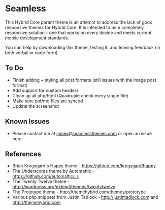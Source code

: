 Seamless
=============

This Hybrid Core parent theme is an attempt to address the lack of good responsive themes for Hybrid Core. 
It is intended to be a completely responsive solution - one that works on every device and meets current
mobile development standards.

You can help by downloading this theme, testing it, and leaving feedback (in both verbal or code form).

To Do
-------
* Finish adding + styling all post formats (still issues with the Image post format)
* Add support for custom headers
* Clean up all php/html (Quadruple check every single file)
* Make sure pot/mo files are synced
* Update the screenshot

Known Issues
-------
* Please contact me at james@seamlessthemes.com or open an issue here

References
-------

* Brian Krogsgard's Happy theme - https://github.com/krogsgard/happy
* The Underscores theme by Automattic - https://github.com/automattic/_s
* The Twenty Twelve theme - http://wordpress.org/extend/themes/twentytwelve
* The Prototype theme - http://themehybrid.com/themes/prototype
* Various php snippets from Justin Tadlock - http://justintadlock.com and http://themehybrid.com
